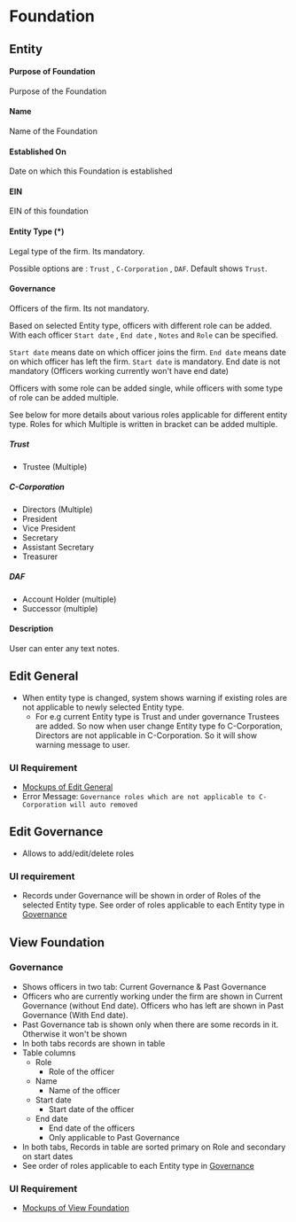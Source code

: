 # Foundation

## Entity

#### Purpose of Foundation

Purpose of the Foundation

#### Name

Name of the Foundation

#### Established On

Date on which this Foundation is established

#### EIN

EIN of this foundation

#### Entity Type (*)

Legal type of the firm.  Its mandatory.

Possible options are : `Trust` , `C-Corporation` , `DAF`. Default shows `Trust`.

#### Governance

Officers of the firm. Its not mandatory.

Based on selected Entity type, officers with different role can be added. With each officer `Start date` , `End date` , `Notes` and `Role` can be specified.

`Start date` means date on which officer joins the firm. `End date` means date on which officer has left the firm. `Start date` is mandatory.  End date is not mandatory (Officers working currently won't have end date)

Officers with some role can be added single, while officers with some type of role can be added multiple. 

See below for more details about various roles applicable for different entity type. Roles for which Multiple is written in bracket can be added multiple. 

##### Trust

- Trustee (Multiple)


##### C-Corporation

- Directors (Multiple)
- President
- Vice President
- Secretary
- Assistant Secretary
- Treasurer

##### DAF

- Account Holder (multiple)
- Successor (multiple)

#### Description

User can enter any text notes.



## Edit General

- When entity type is changed, system shows warning if existing roles are not applicable to newly selected Entity type.
  - For e.g current Entity type is Trust and under governance Trustees are added. So now when user change Entity type fo C-Corporation, Directors are not applicable in C-Corporation. So it will show warning message to user.

### UI Requirement

- [Mockups of Edit General](https://gallery.io/projects/MCHbtQVoQ2HCZfBS-vT-eRyP/files/MCEJu8Y2hyDScZQDpz0caPdPv6yef_Eqx3U)
- Error Message: `Governance roles which are not applicable to C-Corporation will auto removed`

## Edit Governance

- Allows to add/edit/delete roles

### UI requirement

- Records under Governance will be shown in order of Roles of the selected Entity type. See order of roles applicable to each Entity type in [Governance](#governance)



## View Foundation

### Governance

- Shows officers in two tab: Current Governance & Past Governance
- Officers who are currently working under the firm are shown in Current Governance (without End date).  Officers who has left are shown in Past Governance (With End date).
- Past Governance tab is shown only when there are some records in it. Otherwise it won't be shown
- In both tabs records are shown in table 
- Table columns
  - Role
    - Role of the officer
  - Name
    - Name of the officer
  - Start date
    - Start date of the officer
  - End date
    - End date of the officers
    - Only applicable to Past Governance
- In both tabs, Records in table are sorted primary on Role and secondary on start dates
- See order of roles applicable to each Entity type in [Governance](#governance)

### UI Requirement

- [Mockups of View Foundation](https://gallery.io/projects/MCHbtQVoQ2HCZfBS-vT-eRyP/files/MCEJu8Y2hyDScbg7JL5YZULdx6WS5i3eq1c)

